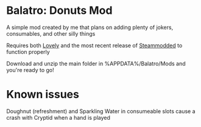 # Balatro: Donuts Mod

A simple mod created by me that plans on adding plenty of jokers, consumables, and other silly things

Requires both [Lovely](https://github.com/ethangreen-dev/lovely-injector) and the most recent release of [Steammodded](https://github.com/Steamopollys/Steamodded) to function properly 

Download and unzip the main folder in %APPDATA%/Balatro/Mods and you're ready to go!

# Known issues

Doughnut (refreshment) and Sparkling Water in consumeable slots cause a crash with Cryptid when a hand is played
